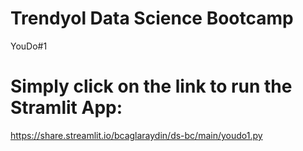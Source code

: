 # Trendyol Data Science Bootcamp

YouDo#1

# Simply click on the link to run the Stramlit App:
https://share.streamlit.io/bcaglaraydin/ds-bc/main/youdo1.py
